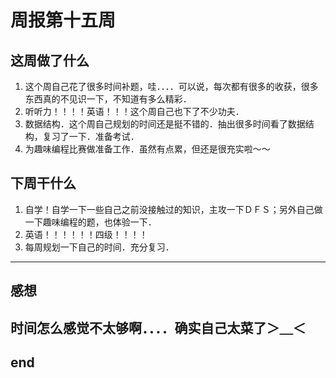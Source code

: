 # 周报第十五周


## 这周做了什么

1. 这个周自己花了很多时间补题，哇．．．．可以说，每次都有很多的收获，很多东西真的不见识一下，不知道有多么精彩．
2. 听听力！！！！英语！！！这个周自己也下了不少功夫．
3. 数据结构．这个周自己规划的时间还是挺不错的．抽出很多时间看了数据结构，复习了一下．准备考试．
4. 为趣味编程比赛做准备工作．虽然有点累，但还是很充实啦～～


## 下周干什么


1. 自学！自学一下一些自己之前没接触过的知识，主攻一下ＤＦＳ；另外自己做一下趣味编程的题，也体验一下．
2. 英语！！！！！！四级！！！！
3. 每周规划一下自己的时间．充分复习．
---


## 感想

时间怎么感觉不太够啊．．．．确实自己太菜了＞＿＜
---


## end
